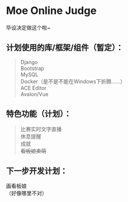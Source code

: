 # Moe Online Judge
毕设决定做这个啦~  
## 计划使用的库/框架/组件（暂定）：  

> Django  
> Bootstrap  
> MySQL  
> Docker（是不是不能在Windows下折腾……）  
> ACE Editor  
> Avalon/Vue  

## 特色功能（计划）：

> 比赛实时文字直播  
> 休息提醒  
> 成就  
> ~~看板娘卖萌~~  

## 下一步开发计划：  
画看板娘  
（好像哪里不对）  
